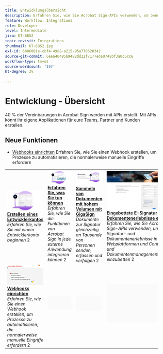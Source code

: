 ```yaml
---
title: Entwicklungsübersicht
description: Erfahren Sie, wie Sie Acrobat Sign-APIs verwenden, um benutzerdefinierte Anwendungen für Ihre Teams, Partner und Kunden zu erstellen
feature: Workflow, Integrations
role: Developer
level: Intermediate
jira: KT-6852
topic-revisit: Integrations
thumbnail: KT-6852.jpg
exl-id: 6b86081e-cbf4-4988-a215-95a770620342
source-git-commit: 6eea40485b9482dd22f7177ede0748bf3a0c5cc6
workflow-type: tm+mt
source-wordcount: '197'
ht-degree: 3%

---
```


# Entwicklung - Übersicht

40 % der Vereinbarungen in Acrobat Sign werden mit APIs erstellt. Mit APIs könnt ihr eigene Applikationen für eure Teams, Partner und Kunden erstellen.

## Neue Funktionen

* [Webhooks einrichten](webhooks.md)
Erfahren Sie, wie Sie einen Webhook erstellen, um Prozesse zu automatisieren, die normalerweise manuelle Eingriffe erfordern

<table style="table-layout:fixed">
<tr>
  <td>
    <a href="https://www.adobe.io/apis/documentcloud/sign.html" target="_blank">
      <img alt="Entwicklerkonto erstellen" src="../assets/Develop_Getting-Started.png" />
    </a>
    <div>
    <a href="https://www.adobe.io/apis/documentcloud/sign.html" target="_blank"><strong>Erstellen eines Entwicklerkontos</strong></a>
    </div>
    <em>Erfahren Sie, wie Sie mit einem Entwicklerkonto beginnen</em>
    2<br>
  </td>
  <td>
    <a href="https://www.adobe.io/apis/documentcloud/sign/docs.html" target="_blank">
      <img alt="Erfahren Sie mehr über Ihre Möglichkeiten." src="../assets/Develop_Learn.png" />
    </a>
    <div>
    <a href="https://www.adobe.io/apis/documentcloud/sign/docs.html" target="_blank"><strong>Erfahren Sie, was Sie tun können</strong></a>
    </div>
    <em>Erfahren Sie, wie Sie die Funktionen von Acrobat Sign in jede externe Anwendung integrieren können</em>
    2<br>
  </td>  
  <td>
    <a href="gigasign.md">
      <img alt="Sammeln von Dokumenten mit großen Volumen mit GigaSign" src="../assets/gigasign.jpg" />
    </a>
    <div>
    <a href="gigasign.md"><strong>Sammeln von Dokumenten mit hohem Volumen mit GigaSign</strong></a>
    </div>
    <em>Dokumente zur Signatur gleichzeitig an Tausende von Personen senden, erfassen und verfolgen</em>
    2<br>
  </td>
   <td>
    <a href="embeddedesignature.md">
      <img alt="Integrierte Erlebnisse für elektronische Unterschriften und Dokumente erstellen" src="assets/embeddedesignature/EmbedPart1_thumb.png" />
    </a>
    <div>
    <a href="embeddedesignature.md"><strong>Eingebettete E-Signatur- und Dokumentenerlebnisse erstellen</strong></a>
    </div>
    <em>Erfahren Sie, wie Sie Acrobat Sign-APIs verwenden, um E-Signatur- und Dokumentenerlebnisse in Ihre Webplattformen und Content- und Dokumentenmanagementsysteme einzubetten</em>
    2<br>
  </td>
</tr>
<tr>
  <td>
    <a href="webhooks.md">
      <img alt="Webhooks einrichten" src="../assets/how-webhooks.png" />
    </a>
    <div>
    <a href="webhooks.md"><strong>Webhooks einrichten</strong></a>
    </div>
    <em>Erfahren Sie, wie Sie einen Webhook erstellen, um Prozesse zu automatisieren, die normalerweise manuelle Eingriffe erfordern</em>
    2<br>
  </td>
  <td>
    <img alt="Spacer" src="../assets/Grayspacer.png" />
    <div>
    <br>
  </td>
  <td>
    <img alt="Spacer" src="../assets/Grayspacer.png" />
    <div>
    <br>
  </td>
  <td>
    <img alt="Spacer" src="../assets/Grayspacer.png" />
    <div>
    <br>
  </td>
</tr>
</table>
